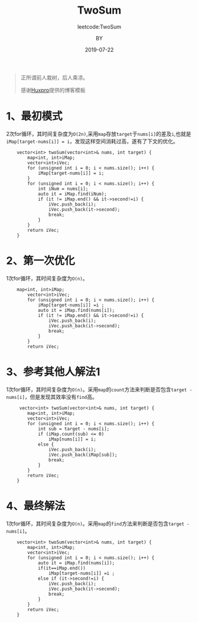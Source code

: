 ﻿---
layout:     post
title:      TwoSum
subtitle:   leetcode:TwoSum
date:       2019-07-22
author:     BY
header-img: img/post-bg-re-vs-ng2.jpg
catalog: true
tags:
    - leetcode
	- 算法
---
> 正所谓前人栽树，后人乘凉。
>
> 感谢[Huxpro](https://github.com/huxpro)提供的博客模板
>

# 1、最初模式
2次for循环，其时间复杂度为`O(2n)`,采用`map`存放`target`于`nums[i]`的差及`i`,也就是`iMap[target-nums[i]] = i`，发现这样空间消耗过高，遂有了下文的优化。
```
    vector<int> twoSum(vector<int>& nums, int target) {
        map<int, int>iMap;
		vector<int>iVec;
		for (unsigned int i = 0; i < nums.size(); i++) {
			iMap[target-nums[i]] = i;
		}
		for (unsigned int i = 0; i < nums.size(); i++) {
		    int iNum = nums[i];
			auto it = iMap.find(iNum);
			if (it != iMap.end() && it->second!=i) {
			    iVec.push_back(i);
				iVec.push_back(it->second);
				break;
			}
		}
		return iVec;
    }
```
# 2、第一次优化
1次for循环，其时间复杂度为`O(n)`。
```
    map<int, int>iMap;
		vector<int>iVec;
		for (unsigned int i = 0; i < nums.size(); i++) {
			iMap[target-nums[i]] =i ;
            auto it = iMap.find(nums[i]);
			if (it != iMap.end() && it->second!=i) {
				iVec.push_back(i);
				iVec.push_back(it->second);
				break;
			}
		}
		return iVec;
```
# 3、参考其他人解法1
1次for循环，其时间复杂度为`O(n)`。采用`map`的`count`方法来判断是否包含`target - nums[i]`，但是发现其效率没有`find`高。
```
	 vector<int> twoSum(vector<int>& nums, int target) {
		map<int, int>iMap;
		vector<int>iVec;
		for (unsigned int i = 0; i < nums.size(); i++) {
			int sub = target - nums[i];
			if (iMap.count(sub) <= 0)
				iMap[nums[i]] = i;
			else {
				iVec.push_back(i);
				iVec.push_back(iMap[sub]);
				break;
			}
		}
		return iVec;
	}
```	
# 4、最终解法
1次for循环，其时间复杂度为`O(n)`。采用`map`的`find`方法来判断是否包含`target - nums[i]`。
```	
    vector<int> twoSum(vector<int>& nums, int target) {
	    map<int, int>iMap;
		vector<int>iVec;
		for (unsigned int i = 0; i < nums.size(); i++) {
            auto it = iMap.find(nums[i]);
            if(it==iMap.end())
                iMap[target-nums[i]] =i ;
			else if (it->second!=i) {
				iVec.push_back(i);
				iVec.push_back(it->second);
				break;
			}
		}
		return iVec;
	}
	 
```		
	